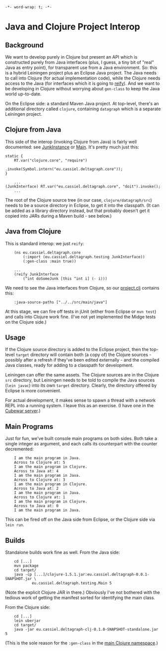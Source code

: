 `-*- word-wrap: t; -*-`

# Java and Clojure Project Interop

## Background

We want to develop purely in Clojure but present an API which is constructed purely from Java interfaces (plus, I guess, a tiny bit of "real" Java as entry point), for transparent use from a Java environment. So: this is a hybrid Leiningen project plus an Eclipse Java project. The Java needs to call into Clojure (for actual implementation code), while the Clojure needs access to the Java (for interfaces which it is going to [reify](http://clojuredocs.org/clojure_core/clojure.core/reify)). And we want to be developing in Clojure without worrying about `gen-class` to keep the Java world up-to-date.

On the Eclipse side: a standard Maven Java project. At top-level, there's an additional directory called `clojure`, containing `datagraph` which is a separate Leiningen project.

## Clojure from Java

This side of the interop (invoking Clojure from Java) is fairly well documented: see [JunkInstance](src/main/java/eu/cassiel/deltagraph/testing/JunkInstance.java) or [Main](src/main/java/eu/cassiel/deltagraph/testing/Main.java). It's pretty much just this:

	static {
		RT.var("clojure.core", "require")
                        .invoke(Symbol.intern("eu.cassiel.deltagraph.core"));
	}

        ...
	(JunkInterface) RT.var("eu.cassiel.deltagraph.core", "doit").invoke();
        ...

The root of the Clojure source tree (in our case, `clojure/datagraph/src`) needs to be a source directory in Eclipse, to get it into the classpath. (It can be added as a library directory instead, but that probably doesn't get it copied into JARs during a Maven build - see below.)

## Java from Clojure

This is standard interop: we just `reify`:

        (ns eu.cassiel.deltagraph.core
            (:import (eu.cassiel.deltagraph.testing JunkInterface))
            (:gen-class :main true))

        ...
        (reify JunkInterface
            (^int doSomeJunk [this ^int i] (- i)))

We need to see the Java interfaces from Clojure, so our [project.clj](clojure/deltagraph/project.clj) contains this:

        :java-source-paths ["../../src/main/java"]

At this stage, we can fire off tests in jUnit (either from Eclipse or `mvn test`) and calls into Clojure work fine. (I've not yet implemented the Midge tests on the Clojure side.)

## Usage

If the Clojure source directory is added to the Eclipse project, then the top-level `target` directory will contain both (a copy of) the Clojure sources - possibly after a refresh if they've been edited externally - and the compiled Java classes, ready for adding to a classpath for development.

Leiningen can offer the same assets. The Clojure sources are in the Clojure `src` directory, but Leiningen needs to be told to compile the Java sources (`lein javac`) into its own `target` directory. Clearly, the directory offered by Eclipse is more convenient.

For actual development, it makes sense to spawn a thread with a network REPL into a running system. I leave this as an exercise. (I have one in the [Cubewar server](https://github.com/cassiel/cubewar).)

## Main Programs

Just for fun, we've built console main programs on both sides. Both take a single integer as argument, and each calls its counterpart with the counter decremented:

        I am the main program in Java.
        Across to Clojure at: 5
        I am the main program in Clojure.
        Across to Java at: 4
        I am the main program in Java.
        Across to Clojure at: 3
        I am the main program in Clojure.
        Across to Java at: 2
        I am the main program in Java.
        Across to Clojure at: 1
        I am the main program in Clojure.
        Across to Java at: 0
        I am the main program in Java.

This can be fired off on the Java side from Eclipse, or the Clojure side via `lein run`.

## Builds

Standalone builds work fine as well. From the Java side:

        cd [...]
        mvn package
        cd target/
        java -cp [...]/clojure-1.5.1.jar:eu.cassiel.deltagraph-0.0.1-SNAPSHOT.jar \
                eu.cassiel.deltagraph.testing.Main 5

(Note the explicit Clojure JAR in there.) Obviously I've not bothered with the tedious work of getting the manifest sorted for identifying the main class.

From the Clojure side:

        cd [...]
        lein uberjar
        cd target/
        java -jar eu.cassiel.deltagraph-clj-0.1.0-SNAPSHOT-standalone.jar 5

(This is the sole reason for the `:gen-class` in the [main Clojure namespace](clojure/deltagraph/src/eu/cassiel/deltagraph/core.clj).)
